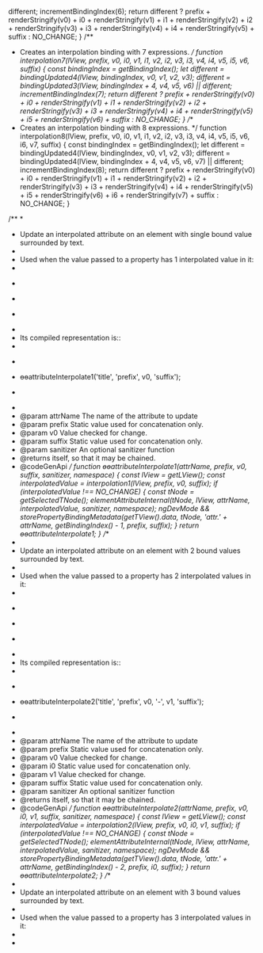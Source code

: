  different;
    incrementBindingIndex(6);
    return different ?
        prefix + renderStringify(v0) + i0 + renderStringify(v1) + i1 + renderStringify(v2) + i2 +
            renderStringify(v3) + i3 + renderStringify(v4) + i4 + renderStringify(v5) + suffix :
        NO_CHANGE;
}
/**
 * Creates an interpolation binding with 7 expressions.
 */
function interpolation7(lView, prefix, v0, i0, v1, i1, v2, i2, v3, i3, v4, i4, v5, i5, v6, suffix) {
    const bindingIndex = getBindingIndex();
    let different = bindingUpdated4(lView, bindingIndex, v0, v1, v2, v3);
    different = bindingUpdated3(lView, bindingIndex + 4, v4, v5, v6) || different;
    incrementBindingIndex(7);
    return different ? prefix + renderStringify(v0) + i0 + renderStringify(v1) + i1 +
        renderStringify(v2) + i2 + renderStringify(v3) + i3 + renderStringify(v4) + i4 +
        renderStringify(v5) + i5 + renderStringify(v6) + suffix :
        NO_CHANGE;
}
/**
 * Creates an interpolation binding with 8 expressions.
 */
function interpolation8(lView, prefix, v0, i0, v1, i1, v2, i2, v3, i3, v4, i4, v5, i5, v6, i6, v7, suffix) {
    const bindingIndex = getBindingIndex();
    let different = bindingUpdated4(lView, bindingIndex, v0, v1, v2, v3);
    different = bindingUpdated4(lView, bindingIndex + 4, v4, v5, v6, v7) || different;
    incrementBindingIndex(8);
    return different ? prefix + renderStringify(v0) + i0 + renderStringify(v1) + i1 +
        renderStringify(v2) + i2 + renderStringify(v3) + i3 + renderStringify(v4) + i4 +
        renderStringify(v5) + i5 + renderStringify(v6) + i6 + renderStringify(v7) + suffix :
        NO_CHANGE;
}

/**
 *
 * Update an interpolated attribute on an element with single bound value surrounded by text.
 *
 * Used when the value passed to a property has 1 interpolated value in it:
 *
 * ```html
 * <div attr.title="prefix{{v0}}suffix"></div>
 * ```
 *
 * Its compiled representation is::
 *
 * ```ts
 * ɵɵattributeInterpolate1('title', 'prefix', v0, 'suffix');
 * ```
 *
 * @param attrName The name of the attribute to update
 * @param prefix Static value used for concatenation only.
 * @param v0 Value checked for change.
 * @param suffix Static value used for concatenation only.
 * @param sanitizer An optional sanitizer function
 * @returns itself, so that it may be chained.
 * @codeGenApi
 */
function ɵɵattributeInterpolate1(attrName, prefix, v0, suffix, sanitizer, namespace) {
    const lView = getLView();
    const interpolatedValue = interpolation1(lView, prefix, v0, suffix);
    if (interpolatedValue !== NO_CHANGE) {
        const tNode = getSelectedTNode();
        elementAttributeInternal(tNode, lView, attrName, interpolatedValue, sanitizer, namespace);
        ngDevMode &&
            storePropertyBindingMetadata(getTView().data, tNode, 'attr.' + attrName, getBindingIndex() - 1, prefix, suffix);
    }
    return ɵɵattributeInterpolate1;
}
/**
 *
 * Update an interpolated attribute on an element with 2 bound values surrounded by text.
 *
 * Used when the value passed to a property has 2 interpolated values in it:
 *
 * ```html
 * <div attr.title="prefix{{v0}}-{{v1}}suffix"></div>
 * ```
 *
 * Its compiled representation is::
 *
 * ```ts
 * ɵɵattributeInterpolate2('title', 'prefix', v0, '-', v1, 'suffix');
 * ```
 *
 * @param attrName The name of the attribute to update
 * @param prefix Static value used for concatenation only.
 * @param v0 Value checked for change.
 * @param i0 Static value used for concatenation only.
 * @param v1 Value checked for change.
 * @param suffix Static value used for concatenation only.
 * @param sanitizer An optional sanitizer function
 * @returns itself, so that it may be chained.
 * @codeGenApi
 */
function ɵɵattributeInterpolate2(attrName, prefix, v0, i0, v1, suffix, sanitizer, namespace) {
    const lView = getLView();
    const interpolatedValue = interpolation2(lView, prefix, v0, i0, v1, suffix);
    if (interpolatedValue !== NO_CHANGE) {
        const tNode = getSelectedTNode();
        elementAttributeInternal(tNode, lView, attrName, interpolatedValue, sanitizer, namespace);
        ngDevMode &&
            storePropertyBindingMetadata(getTView().data, tNode, 'attr.' + attrName, getBindingIndex() - 2, prefix, i0, suffix);
    }
    return ɵɵattributeInterpolate2;
}
/**
 *
 * Update an interpolated attribute on an element with 3 bound values surrounded by text.
 *
 * Used when the value passed to a property has 3 interpolated values in it:
 *
 *